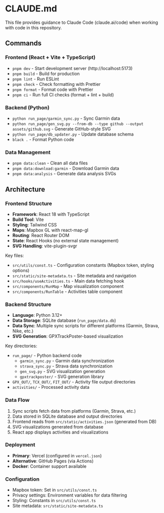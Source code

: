 # CLAUDE.md

This file provides guidance to Claude Code (claude.ai/code) when working with code in this repository.

## Commands

### Frontend (React + Vite + TypeScript)
- `pnpm dev` - Start development server (http://localhost:5173)
- `pnpm build` - Build for production
- `pnpm lint` - Run ESLint
- `pnpm check` - Check formatting with Prettier
- `pnpm format` - Format code with Prettier
- `pnpm ci` - Run full CI checks (format + lint + build)

### Backend (Python)
- `python run_page/garmin_sync.py` - Sync Garmin data
- `python run_page/gen_svg.py --from-db --type github --output assets/github.svg` - Generate GitHub-style SVG
- `python run_page/db_updater.py` - Update database schema
- `black .` - Format Python code

### Data Management
- `pnpm data:clean` - Clean all data files
- `pnpm data:download:garmin` - Download Garmin data
- `pnpm data:analysis` - Generate data analysis SVGs

## Architecture

### Frontend Structure
- **Framework**: React 18 with TypeScript
- **Build Tool**: Vite
- **Styling**: Tailwind CSS
- **Maps**: Mapbox GL with react-map-gl
- **Routing**: React Router DOM
- **State**: React Hooks (no external state management)
- **SVG Handling**: vite-plugin-svgr

Key files:
- `src/utils/const.ts` - Configuration constants (Mapbox token, styling options)
- `src/static/site-metadata.ts` - Site metadata and navigation
- `src/hooks/useActivities.ts` - Main data fetching hook
- `src/components/RunMap` - Map visualization component
- `src/components/RunTable` - Activities table component

### Backend Structure
- **Language**: Python 3.12+
- **Data Storage**: SQLite database (`run_page/data.db`)
- **Data Sync**: Multiple sync scripts for different platforms (Garmin, Strava, Nike, etc.)
- **SVG Generation**: GPXTrackPoster-based visualization

Key directories:
- `run_page/` - Python backend code
  - `garmin_sync.py` - Garmin data synchronization
  - `strava_sync.py` - Strava data synchronization  
  - `gen_svg.py` - SVG visualization generation
  - `gpxtrackposter/` - SVG generation library
- `GPX_OUT/`, `TCX_OUT/`, `FIT_OUT/` - Activity file output directories
- `activities/` - Processed activity data

### Data Flow
1. Sync scripts fetch data from platforms (Garmin, Strava, etc.)
2. Data stored in SQLite database and output directories
3. Frontend reads from `src/static/activities.json` (generated from DB)
4. SVG visualizations generated from database
5. React app displays activities and visualizations

### Deployment
- **Primary**: Vercel (configured in `vercel.json`)
- **Alternative**: GitHub Pages (via Actions)
- **Docker**: Container support available

### Configuration
- Mapbox token: Set in `src/utils/const.ts`
- Privacy settings: Environment variables for data filtering
- Styling: Constants in `src/utils/const.ts`
- Site metadata: `src/static/site-metadata.ts`